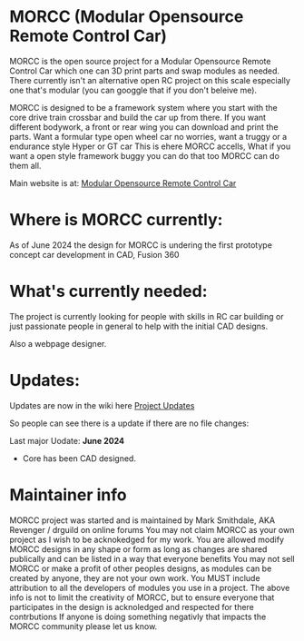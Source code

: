 # MORCC (Modular Opensource Remote Control Car)
MORCC is the open source project for a Modular Opensource Remote Control Car which one can 3D print parts and swap modules as needed.
There currently isn't an alternative open RC project on this scale especially one that's modular (you can googgle that if you don't beleive me).

MORCC is designed to be a framework system where you start with the core drive train crossbar and build the car up from there.
If you want different bodywork, a front or rear wing you can download and print the parts.
Want a formular type open wheel car no worries, want a truggy or a endurance style Hyper or GT car This is ehere MORCC accells, What if you want a open style framework buggy you can do that too MORCC can do them all.

Main website is at: [Modular Opensource Remote Control Car](https://revenger.github.io/MORCC/)

# Where is MORCC currently:
As of June 2024 the design for MORCC is undering the first prototype concept car development in CAD, Fusion 360

# What's currently needed:
The project is currently looking for people with skills in RC car building or just passionate people in general to help with the initial CAD designs.

Also a webpage designer.

# Updates:
Updates are now in the wiki here [Project Updates](Project-Updates)

So people can see there is a update if there are no file changes:

Last major Uodate: **June 2024**
* Core has been CAD designed.

# Maintainer info
MORCC project was started and is maintained by Mark Smithdale, AKA Revenger / drguild on online forums
You may not claim MORCC as your own project as I wish to be acknokedged for my work.
You are allowed modify MORCC designs in any shape or form as long as changes are shared publically and can be listed in a way that everyone benefits
You may not sell MORCC or make a profit of other peoples designs, as modules can be created by anyone, they are not your own work.
You MUST include attribution to all the developers of modules you use in a project.
The above info is not to limit the creativity of MORCC, but to ensure everyone that participates in the design is acknoledged and respected for there contrbutions
If anyone is doing something negativly that impacts the MORCC community please let us know.
